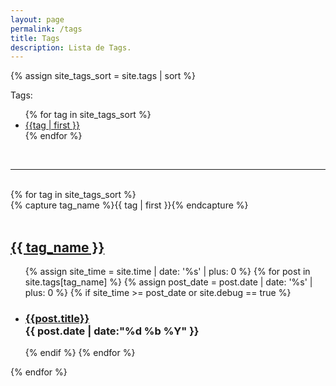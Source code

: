 ```yaml
---
layout: page
permalink: /tags
title: Tags
description: Lista de Tags.
---
```


{% assign site_tags_sort = site.tags | sort %}
<p class="tabs-textcolor">Tags:</p>
<ul>
{% for tag in site_tags_sort %}
  <li>
    <a href="#{{tag | first }}">
      {{tag | first }}
    </a>
  </li>
{% endfor %}
</ul>
<div><br><hr><br></div>
{% for tag in site_tags_sort %}
  <div class="tags-group">
    {% capture tag_name %}{{ tag | first }}{% endcapture %}
    <div id="{{ tag_name | slugize }}"><br></div>
    <h2 class="tag-head">
      <a href="#{{ tag_name | slugize }}">
        {{ tag_name }}
      </a>
    </h2>
    <ul>
    {% assign site_time = site.time | date: '%s' | plus: 0 %}
    {% for post in site.tags[tag_name] %}
      {% assign post_date = post.date | date: '%s' | plus: 0 %}
      {% if site_time >= post_date or site.debug == true %}
        <li>
          <h3>
              <a href="{{ post.url | prepend: site.baseurl | replace: '//', '/' }}">{{post.title}}</a><br>
              <time>{{ post.date | date:"%d %b %Y" }}</time>
          </h3>
        </li>
      {% endif %}
    {% endfor %}
    </ul>
  </div>
{% endfor %}
